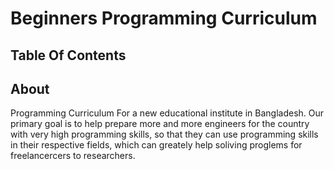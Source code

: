 # Beginners Programming Curriculum

## Table Of Contents


## About
Programming Curriculum For a new educational institute in Bangladesh. Our primary goal is to help prepare more and more engineers for the country with very high programming skills, so that they can use programming skills in their respective fields, which can greately help soliving proglems for freelancercers to researchers.
